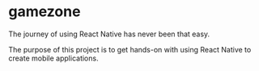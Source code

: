 # gamezone

The journey of using React Native has never been that easy.

The purpose of this project is to get hands-on with using React Native to create mobile applications.
